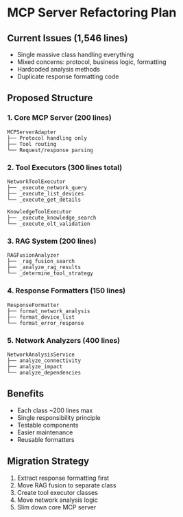 # MCP Server Refactoring Plan

## Current Issues (1,546 lines)
- Single massive class handling everything
- Mixed concerns: protocol, business logic, formatting
- Hardcoded analysis methods
- Duplicate response formatting code

## Proposed Structure

### 1. Core MCP Server (200 lines)
```
MCPServerAdapter
├── Protocol handling only
├── Tool routing
└── Request/response parsing
```

### 2. Tool Executors (300 lines total)
```
NetworkToolExecutor
├── _execute_network_query
├── _execute_list_devices  
└── _execute_get_details

KnowledgeToolExecutor
├── _execute_knowledge_search
└── _execute_olt_validation
```

### 3. RAG System (200 lines)
```
RAGFusionAnalyzer
├── _rag_fusion_search
├── _analyze_rag_results
└── _determine_tool_strategy
```

### 4. Response Formatters (150 lines)
```
ResponseFormatter
├── format_network_analysis
├── format_device_list
└── format_error_response
```

### 5. Network Analyzers (400 lines)
```
NetworkAnalysisService
├── analyze_connectivity
├── analyze_impact
└── analyze_dependencies
```

## Benefits
- Each class ~200 lines max
- Single responsibility principle
- Testable components
- Easier maintenance
- Reusable formatters

## Migration Strategy
1. Extract response formatting first
2. Move RAG fusion to separate class
3. Create tool executor classes
4. Move network analysis logic
5. Slim down core MCP server